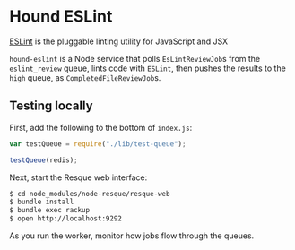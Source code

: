 # Hound ESLint

[ESLint] is the pluggable linting utility for JavaScript and JSX

`hound-eslint` is a Node service that polls `EsLintReviewJob`s from the
`eslint_review` queue, lints code with `ESLint`, then pushes the results to
the `high` queue, as `CompletedFileReviewJob`s.

[ESLint]: http://eslint.org/

## Testing locally

First, add the following to the bottom of `index.js`:

```js
var testQueue = require("./lib/test-queue");

testQueue(redis);
```

Next, start the Resque web interface:

```bash
$ cd node_modules/node-resque/resque-web
$ bundle install
$ bundle exec rackup
$ open http://localhost:9292
```

As you run the worker, monitor how jobs flow through the queues.
